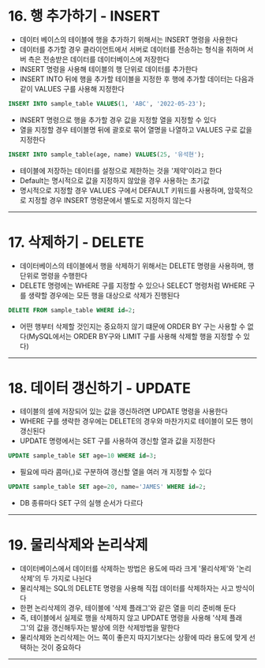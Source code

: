# 16. 행 추가하기 - INSERT
- 데이터 베이스의 테이블에 행을 추가하기 위해서는 INSERT 명령을 사용한다
- 데이터를 추가할 경우 클라이언트에서 서버로 데이터를 전송하는 형식을 취하며 서버 측은 전송받은 데이터를 데이터베이스에 저장한다
- INSERT 명령을 사용해 테이블의 행 단위로 데이터를 추가한다
- INSERT INTO 뒤에 행을 추가할 테이블을 지정한 후 행에 추가할 데이터는 다음과 같이 VALUES 구를 사용해 지정한다

```sql
INSERT INTO sample_table VALUES(1, 'ABC', '2022-05-23');
```

- INSERT 명령으로 행을 추가할 경우 값을 지정할 열을 지정할 수 있다
- 열을 지정할 경우 테이블명 뒤에 괄호로 묶어 열명을 나열하고 VALUES 구로 값을 지정한다

```sql
INSERT INTO sample_table(age, name) VALUES(25, '유석현');
```

- 테이블에 저장하는 데이터를 설정으로 제한하는 것을 '제약'이라고 한다
- Default는 명시적으로 값을 지정하지 않았을 경우 사용하는 초기값
- 명시적으로 지정할 경우 VALUES 구에서 DEFAULT 키워드를 사용하며, 암묵적으로 지정할 경우 INSERT 명령문에서 별도로 지정하지 않는다

<hr>

# 17. 삭제하기 - DELETE
- 데이터베이스의 테이블에서 행을 삭제하기 위해서는 DELETE 명령을 사용하며, 행 단위로 명령을 수행한다
- DELETE 명령에는 WHERE 구를 지정할 수 있으나 SELECT 명령처럼 WHERE 구를 생략할 경우에는 모든 행을 대상으로 삭제가 진행된다

```sql
DELETE FROM sample_table WHERE id=2;
```
- 어떤 행부터 삭제할 것인지는 중요하지 않기 떄문에 ORDER BY 구는 사용할 수 없다(MySQL에서는 ORDER BY구와 LIMIT 구를 사용해 삭제할 행을 지정할 수 있다)

<hr>

# 18. 데이터 갱신하기 - UPDATE
- 테이블의 셀에 저장되어 있는 값을 갱신하려면 UPDATE 명령을 사용한다
- WHERE 구를 생략한 경우에는 DELETE의 경우와 마찬가지로 테이블이 모든 행이 갱신된다
- UPDATE 명령에서는 SET 구를 사용하여 갱신할 열과 값을 지정한다

```sql
UPDATE sample_table SET age=10 WHERE id=3;
```

- 필요에 따라 콤마(,)로 구분하여 갱신할 열을 여러 개 지정할 수 있다

```sql
UPDATE sample_table SET age=20, name='JAMES' WHERE id=2;
```

- DB 종류마다 SET 구의 실행 순서가 다르다

<hr>

# 19. 물리삭제와 논리삭제
- 데이터베이스에서 데이터를 삭제하는 방법은 용도에 따라 크게 '물리삭제'와 '논리삭제'의 두 가지로 나뉜다
- 물리삭제는 SQL의 DELETE 명령을 사용해 직접 데이터를 삭제하자는 사고 방식이다
- 한편 논리삭제의 경우, 테이블에 '삭제 플래그'와 같은 열을 미리 준비해 둔다
- 즉, 테이블에서 실제로 행을 삭제하지 않고 UPDATE 명령을 사용해 '삭제 플래그'의 값을 갱신해두자는 발상에 의한 삭제방법을 말한다
- 물리삭제와 논리삭제는 어느 쪽이 좋은지 따지기보다는 상황에 따라 용도에 맞게 선택하는 것이 중요하다

<hr>



